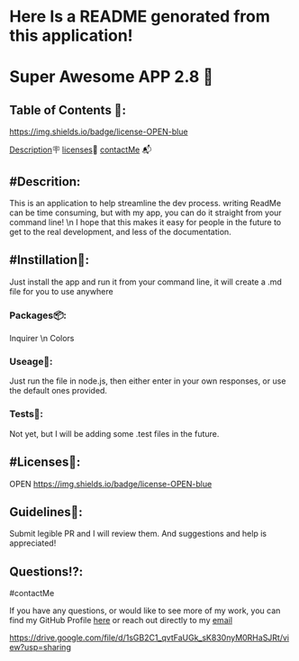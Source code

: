 # Here Is a README genorated from this application!

# Super Awesome APP 2.8 🤖

## Table of Contents 📑:

https://img.shields.io/badge/license-OPEN-blue

[Description](#Descrition)🪧
[licenses](#licenses)🔐
[contactMe](#contactMe) 📬

## #Descrition:

This is an application to help streamline the dev process. writing ReadMe can be time consuming, but with my app, you can do it straight from your command line! \n I hope that this makes it easy for people in the future to get to the real development, and less of the documentation.

## #Instillation💾:

Just install the app and run it from your command line, it will create a .md file for you to use anywhere

### Packages📦:

Inquirer \n Colors

### Useage🔩:

Just run the file in node.js, then either enter in your own responses, or use the default ones provided.

### Tests🧪:

Not yet, but I will be adding some .test files in the future.

## #Licenses🔐:

OPEN
https://img.shields.io/badge/license-OPEN-blue

## Guidelines📐:

Submit legible PR and I will review them. And suggestions and help is appreciated!

## Questions⁉️:

#contactMe

If you have any questions, or would like to see more of my work, you can find my GitHub Profile [here](https://github.com/angeladevelops)
or reach out directly to my [email](emailsquittenplease@gmail.com)

https://drive.google.com/file/d/1sGB2C1_qvtFaUGk_sK830nyM0RHaSJRt/view?usp=sharing
